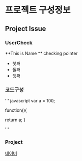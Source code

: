 # 프로젝트 구성정보
## Project Issue
### UserCheck
**This is Name ** checking pointer
- 첫째 
- 둘째
- 셋째


### 코드구성

''' javascript
var a = 100;

function(){

  return a;
}

'''



### Project
[네이버](https://wwww.naver.com)
